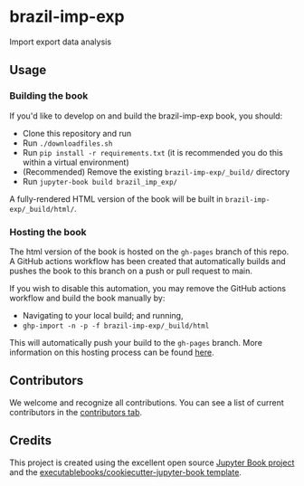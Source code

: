 # brazil-imp-exp

Import export data analysis

## Usage

### Building the book

If you'd like to develop on and build the brazil-imp-exp book, you should:

- Clone this repository and run
- Run `./downloadfiles.sh`
- Run `pip install -r requirements.txt` (it is recommended you do this within a virtual environment)
- (Recommended) Remove the existing `brazil-imp-exp/_build/` directory
- Run `jupyter-book build brazil_imp_exp/`

A fully-rendered HTML version of the book will be built in `brazil-imp-exp/_build/html/`.

### Hosting the book

The html version of the book is hosted on the `gh-pages` branch of this repo. A GitHub actions workflow has been created that automatically builds and pushes the book to this branch on a push or pull request to main.

If you wish to disable this automation, you may remove the GitHub actions workflow and build the book manually by:

- Navigating to your local build; and running,
- `ghp-import -n -p -f brazil-imp-exp/_build/html`

This will automatically push your build to the `gh-pages` branch. More information on this hosting process can be found [here](https://jupyterbook.org/publish/gh-pages.html#manually-host-your-book-with-github-pages).

## Contributors

We welcome and recognize all contributions. You can see a list of current contributors in the [contributors tab](https://github.com/mariaadel/brazil_imp_exp/graphs/contributors).

## Credits

This project is created using the excellent open source [Jupyter Book project](https://jupyterbook.org/) and the [executablebooks/cookiecutter-jupyter-book template](https://github.com/executablebooks/cookiecutter-jupyter-book).
